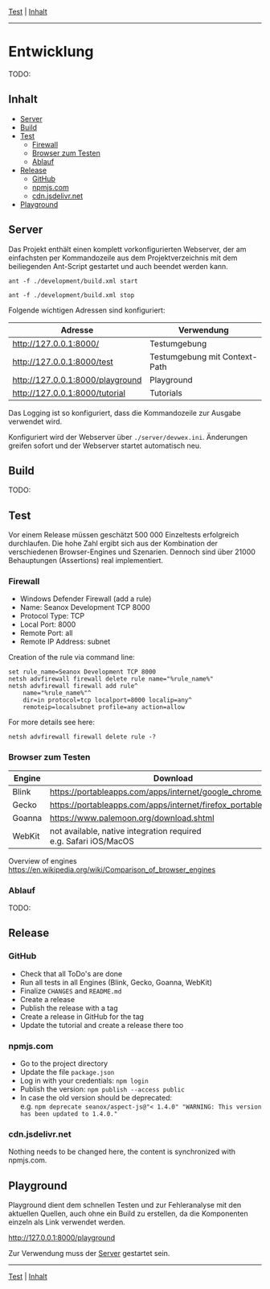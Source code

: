 [Test](test.md) | [Inhalt](README.md#entwicklung)
- - -

# Entwicklung

TODO:


## Inhalt

* [Server](#server)
* [Build](#build)
* [Test](#test)
  * [Firewall](#firewall)
  * [Browser zum Testen](#browser-zum-testen)
  * [Ablauf](#ablauf)
* [Release](#release)
  * [GitHub](#github)
  * [npmjs.com](#npmjscom)
  * [cdn.jsdelivr.net](#cdnjsdelivrnet)
* [Playground](#playground)


## Server

Das Projekt enth&auml;lt einen komplett vorkonfigurierten Webserver, der am
einfachsten per Kommandozeile aus dem Projektverzeichnis mit dem beiliegenden
Ant-Script gestartet und auch beendet werden kann.

```
ant -f ./development/build.xml start
```
```
ant -f ./development/build.xml stop
```

Folgende wichtigen Adressen sind konfiguriert:

| Adresse                          | Verwendung                    |
|----------------------------------|-------------------------------|
| http://127.0.0.1:8000/           | Testumgebung                  |
| http://127.0.0.1:8000/test       | Testumgebung mit Context-Path |
| http://127.0.0.1:8000/playground | Playground                    |
| http://127.0.0.1:8000/tutorial   | Tutorials                     |

Das Logging ist so konfiguriert, dass die Kommandozeile zur Ausgabe verwendet
wird.

Konfiguriert wird der Webserver &uuml;ber `./server/devwex.ini`. &Auml;nderungen
greifen sofort und der Webserver startet automatisch neu. 


## Build

TODO:


## Test

Vor einem Release m&uuml;ssen gesch&auml;tzt 500 000 Einzeltests erfolgreich
durchlaufen. Die hohe Zahl ergibt sich aus der Kombination der verschiedenen
Browser-Engines und Szenarien. Dennoch sind &uuml;ber 21000 Behauptungen
(Assertions) real implementiert.


### Firewall
- Windows Defender Firewall (add a rule)
- Name: Seanox Development TCP 8000
- Protocol Type: TCP
- Local Port: 8000
- Remote Port: all
- Remote IP Address: subnet

Creation of the rule via command line:

```
set rule_name=Seanox Development TCP 8000
netsh advfirewall firewall delete rule name="%rule_name%"
netsh advfirewall firewall add rule^
    name="%rule_name%"^
    dir=in protocol=tcp localport=8000 localip=any^
    remoteip=localsubnet profile=any action=allow
```

For more details see here:

```
netsh advfirewall firewall delete rule -?
```

### Browser zum Testen

| Engine | Download                                                            |
| ------ |---------------------------------------------------------------------| 
| Blink  | https://portableapps.com/apps/internet/google_chrome_portable       |
| Gecko  | https://portableapps.com/apps/internet/firefox_portable             |
| Goanna | https://www.palemoon.org/download.shtml                             |
| WebKit | not available, native integration required<br>e.g. Safari iOS/MacOS |

Overview of engines  
https://en.wikipedia.org/wiki/Comparison_of_browser_engines

### Ablauf

TODO:


## Release

### GitHub
- Check that all ToDo's are done
- Run all tests in all Engines (Blink, Gecko, Goanna, WebKit)
- Finalize `CHANGES` and `README.md`
- Create a release
- Publish the release with a tag
- Create a release in GitHub for the tag
- Update the tutorial and create a release there too

### npmjs.com
- Go to the project directory
- Update the file `package.json`
- Log in with your credentials: `npm login`
- Publish the version: `npm publish --access public`
- In case the old version should be deprecated:  
  e.g. `npm deprecate seanox/aspect-js@"< 1.4.0" "WARNING: This version has been updated to 1.4.0."`

### cdn.jsdelivr.net
Nothing needs to be changed here, the content is synchronized with npmjs.com.


## Playground

Playground dient dem schnellen Testen und zur Fehleranalyse mit den aktuellen
Quellen, auch ohne ein Build zu erstellen, da die Komponenten einzeln als Link
verwendet werden.

http://127.0.0.1:8000/playground

Zur Verwendung muss der [Server](#server) gestartet sein.


- - -

[Test](test.md) | [Inhalt](README.md#entwicklung)
